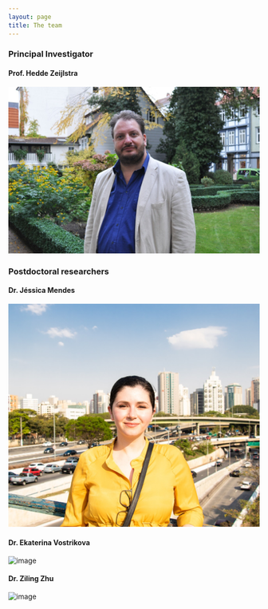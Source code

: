 ```yaml
---
layout: page
title: The team
---
```


### Principal Investigator

#### Prof. Hedde Zeijlstra

![image](/assets/img/hedde.jpg)  

### Postdoctoral researchers

#### Dr. Jéssica Mendes  

![image](/assets/img/jessica.jpg)  

#### Dr. Ekaterina Vostrikova  

![image](/assets/img/katia.avif)  

#### Dr. Ziling Zhu  

![image](/assets/img/ziling.heic)  

